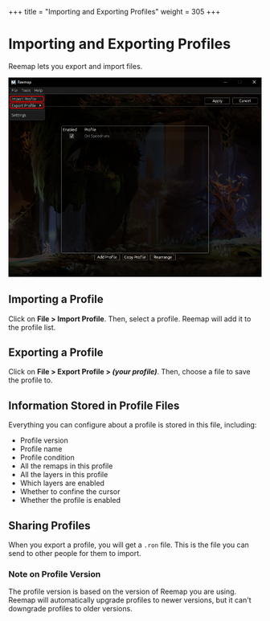 +++
title = "Importing and Exporting Profiles"
weight = 305
+++

# Importing and Exporting Profiles

Reemap lets you export and import files.

![screenshot](/images/tutorial/files.png)

## Importing a Profile

Click on **File > Import Profile**. Then, select a profile. Reemap will add it to the profile list.

## Exporting a Profile

Click on **File > Export Profile > *(your profile)***. Then, choose a file to save the profile to.

## Information Stored in Profile Files

Everything you can configure about a profile is stored in this file, including:

- Profile version
- Profile name
- Profile condition
- All the remaps in this profile
- All the layers in this profile
- Which layers are enabled
- Whether to confine the cursor
- Whether the profile is enabled

## Sharing Profiles

When you export a profile, you will get a `.ron` file. This is the file you can send to other people
for them to import.

### Note on Profile Version

The profile version is based on the version of Reemap you are using.
Reemap will automatically upgrade profiles to newer versions, but it can't downgrade profiles to
older versions.
